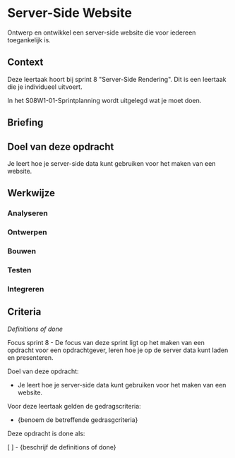 # Server-Side Website

Ontwerp en ontwikkel een server-side website die voor iedereen toegankelijk is.

## Context

Deze leertaak hoort bij sprint 8 "Server-Side Rendering". Dit is een leertaak die je individueel uitvoert.

In het S08W1-01-Sprintplanning wordt uitgelegd wat je moet doen.

## Briefing

<!-- Elke opdrachtgever heeft nu data in een database
Met een een REST API
Waarmee je alle data kan tonen en filters/sorteer acties op kan uitvoeren. 
Elke opdrachtgever een POST?

Elke opdrachtgever een User story voor een overzicht en een detail van een product
Elke opdrachtgever al een user story voor posten van data.


Overzicht pagina en een detailpagina tonen. 
Filteren en /of sorteren van informatie, tonen van informatie in een calender,of op een kaart. 

 -->

## Doel van deze opdracht

Je leert hoe je server-side data kunt gebruiken voor het maken van een website.

## Werkwijze

<!-- 
Leertaak
Overzicht en detail pagina maken.
Filteren sorteren op een Api met GET

Werkwijze
Uitschetsen van de user story waar je aan werkt. Breakdown maken voor de html incl API data en css


 -->

### Analyseren

<!-- 
User storie kiezen

API bekijken
Node server opzetten
Repo forken en project opzetten
even snel de JSON data op het scherm tonen 
Filters/sorts van de data uitproberen 
-->

<!-- 
Bronnen 
Analyseren
server side/client side

Introduction to the server side
https://developer.mozilla.org/en-US/docs/Learn/Server-side/First_steps/Introduction

Client-side vs. Server-side: what’s the difference?
https://medium.com/@donotapply/client-side-vs-server-side-whats-the-difference-a933341cd60e

JSON MDN 

Your First Node.js Web Server
https://www.youtube.com/watch?v=VShtPwEkDD0&t=28s



-->





### Ontwerpen

<!-- 
Gemaakt maakt werk bekijken
Style guide toepassen (of verbeteren)

Laytout opzet schetsen 
Breakdown maken voor de HTML incl API data
Componenten uitwerken
Wireflow in Figma?
CSS en/of JS breadkown voor de ingewikkelde componentnen 
- responsive/mobile first
- mobile menu
- carousel?
 -->

<!-- 
Bronnen 
Ontwerpen

Breakdown
Wireflow
Figma
 -->



### Bouwen


<!-- 
Bronnen 
Bouwen

Templating met EJS
Filteren/sorteren
Url gebruiken in Node

How to Use JSON in Node.js
http://www.jsonexample.com/how-to-use-json-in-node-js/
 -->


### Testen



### Integreren






## Criteria
*Definitions of done*

Focus sprint 8 - De focus van deze sprint ligt op het maken van een opdracht voor een opdrachtgever, leren hoe je op de server data kunt laden en presenteren.

Doel van deze opdracht:

* Je leert hoe je server-side data kunt gebruiken voor het maken van een website.

Voor deze leertaak gelden de gedragscriteria:

* {benoem de betreffende gedrasgcriteria}

Deze opdracht is done als:

[ ] - {beschrijf de definitions of done}
